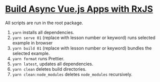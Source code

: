 # [Build Async Vue.js Apps with RxJS](https://egghead.io/courses/build-async-vue-js-apps-with-rxjs)

All scripts are run in the root package.

1. `yarn` installs all dependencies.
2. `yarn serve 01` (replace with lesson number or keyword) runs selected example in browser
3. `yarn build 01` (replace with lesson number or keyword) bundles the selected example.
4. `yarn format` runs Prettier.
5. `yarn latest`, updates all dependencies.
6. `yarn clean` deletes build directories.
7. `yarn clean:node_modules` deletes `node_modules` recursively.
